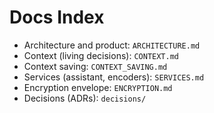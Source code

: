 # Docs Index

- Architecture and product: `ARCHITECTURE.md`
- Context (living decisions): `CONTEXT.md`
- Context saving: `CONTEXT_SAVING.md`
- Services (assistant, encoders): `SERVICES.md`
- Encryption envelope: `ENCRYPTION.md`
- Decisions (ADRs): `decisions/`

